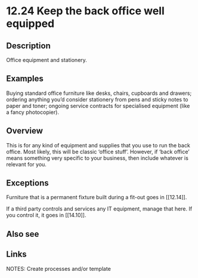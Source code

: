 # 12.24 Keep the back office well equipped

## Description

Office equipment and stationery.

## Examples

Buying standard office furniture like desks, chairs, cupboards and drawers; ordering anything you’d consider stationery from pens and sticky notes to paper and toner; ongoing service contracts for specialised equipment (like a fancy photocopier).

## Overview

This is for any kind of equipment and supplies that you use to run the back office. Most likely, this will be classic ‘office stuff’. However, if ‘back office’ means something very specific to your business, then include whatever is relevant for you.

## Exceptions

Furniture that is a permanent fixture built during a fit-out goes in [[12.14]].

If a third party controls and services any IT equipment, manage that here. If you control it, it goes in [[14.10]].

## Also see

## Links

NOTES:
Create processes and/or template
